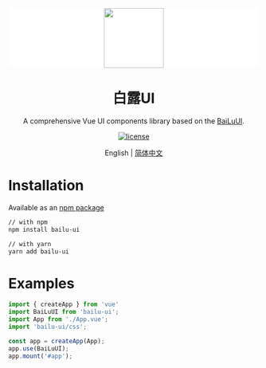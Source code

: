 
<div align="center" style="background:#FFFFFF;height:120px">
  <image  src="http://81.68.222.165:9000/ziyi-like/BaiLuLogos.png?Content-Type=image/png"  width=120 height=120/>
</div> 

<div align="center">
  <h1>白露UI</h1>
</div>

<div align="center">

A comprehensive Vue UI components library based on the [BaiLuUI](https://).

[![license](https://img.shields.io/badge/license-MIT-blue.svg)](https://github.com/ziyiLike/bailu-ui)
  
</div>

<div align="center">

English | [简体中文](./README.zh-CN.md)

</div>

# Installation

Available as an [npm package](https://www.npmjs.com/package/bailu-ui)

```bash
// with npm
npm install bailu-ui

// with yarn
yarn add bailu-ui
```

# Examples

```typescript
import { createApp } from 'vue'
import BaiLuUI from 'bailu-ui';
import App from './App.vue';
import 'bailu-ui/css';

const app = createApp(App);
app.use(BaiLuUI);
app.mount('#app');
```